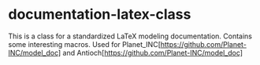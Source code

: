 documentation-latex-class
=========================

This is a class for a standardized LaTeX
modeling documentation. Contains some
interesting macros. Used for Planet\_INC[https://github.com/Planet-INC/model_doc]
and Antioch[https://github.com/Planet-INC/model_doc]
